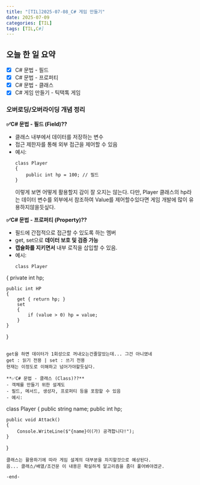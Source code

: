 ```yaml
---
title: "[TIL]2025-07-08_C# 게임 만들기"
date: 2025-07-09
categories: [TIL]
tags: [TIL,C#]
---
```


## 오늘 한 일 요약

- [X] C# 문법 - 필드
- [X] C# 문법 - 프로퍼티
- [X] C# 문법 - 클래스
- [X] C# 게임 만들기 - 틱택톡 게임  

### 오버로딩/오버라이딩 개념 정리  
  
**✅C# 문법 - 필드 (Field)??**  
  
- 클래스 내부에서 데이터를 저장하는 변수
- 접근 제한자를 통해 외부 접근을 제어할 수 있음
- 예시:
  ```
  class Player
  {
      public int hp = 100; // 필드
  }
  ```
  이렇게 보면 어떻게 활용할지 감이 잘 오지는 않는다.
  다만, Player 클래스의 hp라는 데이터 변수를 외부에서 참조하여
  Value를 제어할수있다면 게임 개발에 많이 유용하지않을듯싶다.  
  
**✅C# 문법 - 프로퍼티 (Property)??**  
  
- 필드에 간접적으로 접근할 수 있도록 하는 멤버
- get, set으로 **데이터 보호 및 검증 가능**
- **캡슐화를 지키면서** 내부 로직을 삽입할 수 있음.
- 예시:
  ```
  class Player
{
    private int hp;  
    
    public int HP
    {
        get { return hp; }
        set
        {
            if (value > 0) hp = value;
        }
    }
}
```

get을 하면 데이터가 1회성으로 꺼내오는건줄알았는데... 그건 아니였네  
get : 읽기 전용 | set : 쓰기 전용
현재는 이정도로 이해하고 넘어가야할듯싶다.

**✅C# 문법 - 클래스 (Class)??**
- 객체를 만들기 위한 설계도
- 필드, 메서드, 생성자, 프로퍼티 등을 포함할 수 있음
- 예시:
```
class Player
{
    public string name;
    public int hp;

    public void Attack()
    {
        Console.WriteLine($"{name}이(가) 공격합니다!");
    }
}
```
클래스는 활용하기에 따라 게임 설계의 대부분을 차지할것으로 예상된다.
음... 클래스/배열/조건문 이 내용은 확실하게 알고리즘을 좀더 풀어봐야겠군.

-end-
